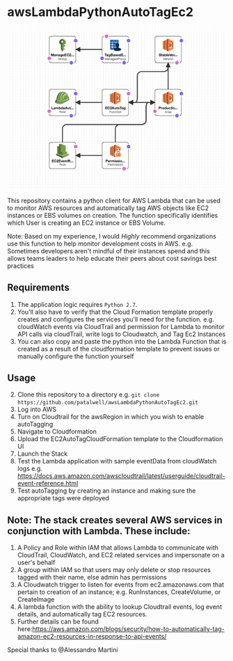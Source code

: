 # awsLambdaPythonAutoTagEc2

![Image](https://github.com/patalwell/awsLambdaPythonAutoTagEc2/blob/master/AutoTagDiagram.png)

This repository contains a python client for AWS Lambda that can be used to monitor AWS resources and automatically tag
 AWS objects like EC2 instances or EBS volumes on creation. The function specifically identifies which User is creating 
 an EC2 instance or EBS Volume.
 
 Note: Based on my experience, I would <i>Highly</i> recommend organizations use this function to help monitor 
 development costs in AWS. e.g. Sometimes developers aren't mindful of their instances spend and this allows teams leaders
 to help educate their peers about cost savings best practices


## Requirements

1. The application logic requires `Python 2.7`.
2. You'll also have to verify that the Cloud Formation template properly creates and configures the 
services you'll need for the function. e.g. cloudWatch events via CloudTrail and permission for Lambda to monitor 
API calls via cloudTrail, write logs to Cloudwatch, and Tag Ec2 Instances
3. You can also copy and paste the python into the Lambda Function that is created as a result of the cloudformation template 
to prevent issues or manually configure the function yourself

## Usage
2. Clone this repository to a directory e.g. `git clone https://github.com/patalwell/awsLambdaPythonAutoTagEc2.git`
2. Log into AWS
3. Turn on Cloudtrail for the awsRegion in which you wish to enable autoTagging
4. Navigate to Cloudformation
5. Upload the EC2AutoTagCloudFormation template to the Cloudformation UI
6. Launch the Stack
8. Test the Lambda application with sample eventData from cloudWatch logs e.g. https://docs.aws.amazon.com/awscloudtrail/latest/userguide/cloudtrail-event-reference.html
9. Test autoTagging by creating an instance and making sure the appropriate
tags were deployed

## Note: The stack creates several AWS services in conjunction with Lambda. These include:
  1. A Policy and Role within IAM that allows Lambda to communicate with CloudTrail, CloudWatch, and EC2 related services and impersonate on a user's behalf
  2. A group within IAM so that users may only delete or stop resources tagged with their name, else admin has permissions
  3. A Cloudwatch trigger to listen for events from ec2.amazonaws.com that pertain to creation of an instance; e.g. RunInstances, CreateVolume, or CreateImage
  4. A lambda function with the ability to lookup Cloudtrail events, log event details, and automatically tag EC2 resources.
  5. Further details can be found here:https://aws.amazon.com/blogs/security/how-to-automatically-tag-amazon-ec2-resources-in-response-to-api-events/

  Special thanks to @Alessandro Martini
